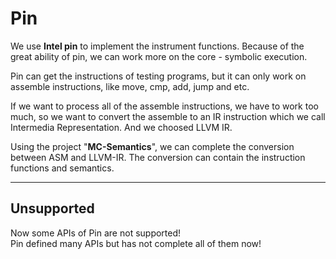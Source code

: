 # Pin

We use **Intel pin** to implement the instrument functions.
Because of the great ability of pin, we can work more on the core - symbolic execution.

Pin can get the instructions of testing programs, but it can only work on assemble instructions, like move, cmp, add, jump and etc.

If we want to process all of the assemble instructions, we have to work too much, so we want to convert the assemble to an IR instruction which we call Intermedia Representation. And we choosed LLVM IR.

Using the project "**MC-Semantics**", we can complete the conversion between ASM and LLVM-IR. The conversion can contain the instruction functions and semantics.

***

## Unsupported
Now some APIs of Pin are not supported!  
Pin defined many APIs but has not complete all of them now!  
